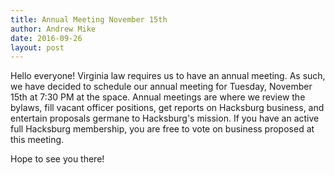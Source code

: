 ```yaml
---
title: Annual Meeting November 15th
author: Andrew Mike
date: 2016-09-26
layout: post
---
```


Hello everyone! Virginia law requires us to have an annual meeting. As such, we have decided to schedule our annual meeting for Tuesday, November 15th at 7:30 PM at the space. Annual meetings are where we review the bylaws, fill vacant officer positions, get reports on Hacksburg business, and entertain proposals germane to Hacksburg's mission. If you have an active full Hacksburg membership, you are free to vote on business proposed at this meeting.

Hope to see you there!
